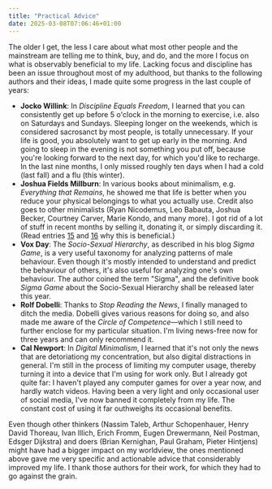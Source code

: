 ```yaml
---
title: "Practical Advice"
date: 2025-03-08T07:06:46+01:00
---
```


The older I get, the less I care about what most other people and the
mainstream are telling me to think, buy, and do, and the more I focus on what
is observably beneficial to my life. Lacking focus and discipline has been an
issue throughout most of my adulthood, but thanks to the following authors and
their ideas, I made quite some progress in the last couple of years:

- **Jocko Willink**: In _Discipline Equals Freedom_, I learned that you can
  consistently get up before 5 o'clock in the morning to exercise, i.e. also on
  Saturdays and Sundays. Sleeping longer on the weekends, which is considered
  sacrosanct by most people, is totally unnecessary. If your life is good, you
  absolutely want to get up early in the morning. And going to sleep in the
  evening is not something you put off, because you're looking forward to the
  next day, for which you'd like to recharge. In the last nine months, I only
  missed roughly ten days when I had a cold (last fall) and a flu (this
  winter).
- **Joshua Fields Millburn**: In various books about minimalism, e.g.
  _Everything that Remains_, he showed me that life is better when you reduce
  your physical belongings to what you actually use. Credit also goes to other
  minimalists (Ryan Nicodemus, Leo Babauta, Joshua Becker, Courtney Carver,
  Marie Kondo, and many more). I got rid of a lot of stuff in recent months by
  selling it, donating it, or simply discarding it. (Read entries [15](#15) and
  [16](#16) why this is beneficial.)
- **Vox Day**: The _Socio-Sexual Hierarchy_, as described in his blog _Sigma
  Game_, is a very useful taxonomy for analyzing patterns of male behaviour.
  Even though it's mostly intended to understand and predict the behaviour of
  others, it's also useful for analyzing one's own behaviour. The author coined
  the term "Sigma", and the definitive book _Sigma Game_ about the Socio-Sexual
  Hierarchy shall be released later this year.
- **Rolf Dobelli**: Thanks to _Stop Reading the News_, I finally managed to
  ditch the media. Dobelli gives various reasons for doing so, and also made me
  aware of the _Circle of Competence_—which I still need to further enclose for
  my particular situation. I'm living news-free now for three years and can
  only recommend it.
- **Cal Newport**: In _Digital Minimalism_, I learned that it's not only the
  news that are detoriationg my concentration, but also digital distractions in
  general. I'm still in the process of limiting my computer usage, thereby
  turning it into a device that I'm using for work only. But I already got
  quite far: I haven't played any computer games for over a year now, and
  hardly watch videos. Having been a very light and only occasional user of
  social media, I've now banned it completely from my life. The constant cost
  of using it far outhweighs its occasional benefits.

Even though other thinkers (Nassim Taleb, Arthur Schopenhauer, Henry David
Thoreau, Ivan Illich, Erich Fromm, Eugen Drewermann, Neil Postman, Edsger
Dijkstra) and doers (Brian Kernighan, Paul Graham, Pieter Hintjens) might have
had a bigger impact on my worldview, the ones mentioned above gave me very
specific and actionable advice that considerably improved my life. I thank
those authors for their work, for which they had to go against the grain.

